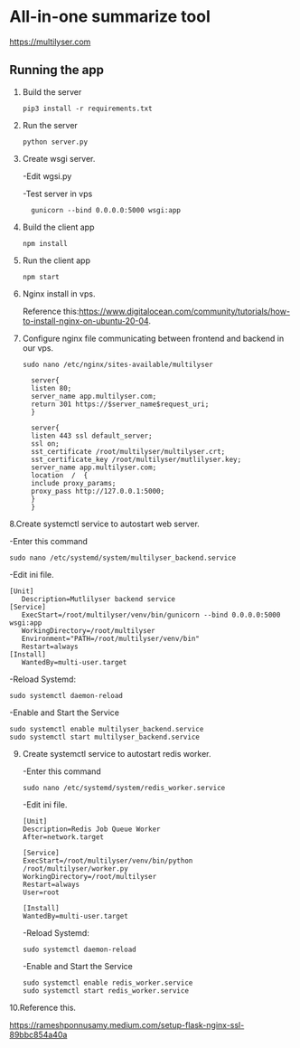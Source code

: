 # All-in-one summarize tool
https://multilyser.com

## Running the app

1. Build the server

   ~~~
   pip3 install -r requirements.txt
   ~~~

2. Run the server

   ~~~
   python server.py
   ~~~
3. Create wsgi server.
      
   -Edit wgsi.py
    
   -Test server in vps
   ~~~
     gunicorn --bind 0.0.0.0:5000 wsgi:app
   ~~~

4. Build the client app

   ~~~
   npm install
   ~~~

5. Run the client app

   ~~~
   npm start
   ~~~

6. Nginx install in vps.
   
   Reference this:https://www.digitalocean.com/community/tutorials/how-to-install-nginx-on-ubuntu-20-04.
   
7. Configure nginx file communicating between frontend and backend in our vps.

   ~~~
   sudo nano /etc/nginx/sites-available/multilyser
   ~~~
   
   ~~~
     server{
     listen 80;
     server_name app.multilyser.com;
     return 301 https://$server_name$request_uri;
     }
     
     server{
     listen 443 ssl default_server;
     ssl on;
     sst_certificate /root/multilyser/multilyser.crt;
     sst_certificate_key /root/multilyser/mutlilyser.key;
     server_name app.multilyser.com;
     location  /  {
     include proxy_params;
     proxy_pass http://127.0.0.1:5000;
     }
     }
   ~~~

8.Create systemctl service to autostart web server.

   -Enter this command
   
   ~~~
   sudo nano /etc/systemd/system/multilyser_backend.service
   ~~~
   
   -Edit ini file.
   
   ~~~
   [Unit]
      Description=Mutlilyser backend service
   [Service]
      ExecStart=/root/multilyser/venv/bin/gunicorn --bind 0.0.0.0:5000 wsgi:app
      WorkingDirectory=/root/multilyser
      Environment="PATH=/root/multilyser/venv/bin"
      Restart=always
   [Install]
      WantedBy=multi-user.target
   ~~~
   
   -Reload Systemd:
   ~~~
   sudo systemctl daemon-reload
   ~~~
   
   -Enable and Start the Service
   
   ~~~
   sudo systemctl enable multilyser_backend.service
   sudo systemctl start multilyser_backend.service
   ~~~

9. Create systemctl service to autostart redis worker.

   -Enter this command
   
   ~~~
   sudo nano /etc/systemd/system/redis_worker.service
   ~~~
   
   -Edit ini file.
   
   ~~~
   [Unit]
   Description=Redis Job Queue Worker
   After=network.target
   
   [Service]
   ExecStart=/root/multilyser/venv/bin/python /root/multilyser/worker.py
   WorkingDirectory=/root/multilyser
   Restart=always
   User=root
   
   [Install]
   WantedBy=multi-user.target
   ~~~
   
   -Reload Systemd:
   
   ~~~
   sudo systemctl daemon-reload
   ~~~
   
   -Enable and Start the Service
   
   ~~~
   sudo systemctl enable redis_worker.service
   sudo systemctl start redis_worker.service
   ~~~
10.Reference this.

   https://rameshponnusamy.medium.com/setup-flask-nginx-ssl-89bbc854a40a
